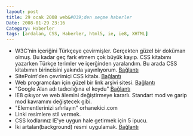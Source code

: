 ```yaml
---
layout: post
title: 29 ocak 2008 web&#039;den seçme haberler
Date: 2008-01-29 23:16
Category: Haberler
tags: [ardalan, CSS, Haberler, html5, ie, ie8, XHTML]
---
```


-   W3C'nin içeriğini Türkçeye çevirmişler. Gerçekten güzel bir doküman
    olmuş. Bu kadar geç fark etmem çok büyük kayıp. CSS kitabımı
    yazarken Türkçe terimler ve içerğinden yaralandım. Bu arada CSS
    kitabımın birincisini yakında yayınlıyorum. [Bağlantı][]
-   SitePoint'den çevrimiçi CSS kitabı. [Bağlantı][1]
-   Web programcıları için güzel bir link arşivi sitesi. [Bağlantı][2]
-   "Google Alan adı tadıcılığına el koydu" [Bağlantı][3]
-   IE8 çıkıyor ve web âlemini değiştirmeye kararlı. Standart mod ve
    garip mod kavramını değiştecek gibi.
-   "Elementlerinizi sıfırlayın" orhanekici.com
-   Linki resimlere stil vermek.
-   CSS kodlarınız IE'ye uygun hale getirmek için 5 ipucu.
-   İki artalan(background) resmi uygulamak. [Bağlantı][9]


  [Bağlantı]: http://www.belgeler.org/recs/css2/index.html#index-toc
    "W3C içeriği Türkçe"
  [1]: http://reference.sitepoint.com/css "CSS kitabı"
  [2]: http://webdevelopersfieldguide.com/#csstechniques "linkler"
  [3]: http://www.suaygiri.com/alan-adi-tadiciligina-google-el-koydu/
    "Tatlı alan adı"
  [9]: http://techknack.blogspot.com/2008/01/css-trick-two-background-images.html
    "iki artalan"
